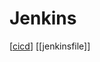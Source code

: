 # Jenkins

[[cicd]]
[[jenkinsfile]]

[//begin]: # "Autogenerated link references for markdown compatibility"
[azure-devops-pipelines]: azure-devops-pipelines "DevOps Pipelines"
[cicd]: cicd "CI/CD"
[//end]: # "Autogenerated link references"